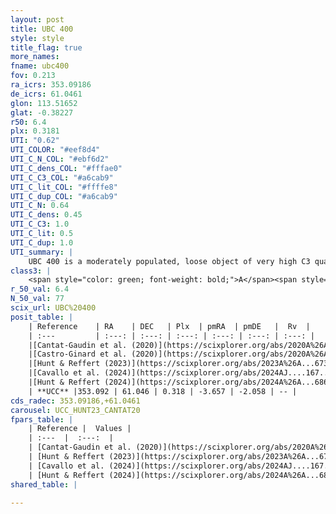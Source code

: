 ```yaml
---
layout: post
title: UBC 400
style: style
title_flag: true
more_names: 
fname: ubc400
fov: 0.213
ra_icrs: 353.09186
de_icrs: 61.0461
glon: 113.51652
glat: -0.38227
r50: 6.4
plx: 0.3181
UTI: "0.62"
UTI_COLOR: "#eef8d4"
UTI_C_N_COL: "#ebf6d2"
UTI_C_dens_COL: "#fffae0"
UTI_C_C3_COL: "#a6cab9"
UTI_C_lit_COL: "#ffffe8"
UTI_C_dup_COL: "#a6cab9"
UTI_C_N: 0.64
UTI_C_dens: 0.45
UTI_C_C3: 1.0
UTI_C_lit: 0.5
UTI_C_dup: 1.0
UTI_summary: |
    UBC 400 is a moderately populated, loose object of very high C3 quality. It is moderately studied in the literature.
class3: |
    <span style="color: green; font-weight: bold;">A</span><span style="color: green; font-weight: bold;">A</span>
r_50_val: 6.4
N_50_val: 77
scix_url: UBC%20400
posit_table: |
    | Reference    | RA    | DEC   | Plx  | pmRA  | pmDE   |  Rv  |
    | :---         | :---: | :---: | :---: | :---: | :---: | :---: |
    |[Cantat-Gaudin et al. (2020)](https://scixplorer.org/abs/2020A%26A...640A...1C) | 353.077 | 61.032 | 0.304 | -3.659 | -1.993 | -- |
    |[Castro-Ginard et al. (2020)](https://scixplorer.org/abs/2020A%26A...635A..45C) | 353.123 | 61.016 | 0.305 | -3.661 | -1.999 | -- |
    |[Hunt & Reffert (2023)](https://scixplorer.org/abs/2023A%26A...673A.114H) | 353.336 | 61.054 | 0.32 | -3.632 | -2.064 | -- |
    |[Cavallo et al. (2024)](https://scixplorer.org/abs/2024AJ....167...12C) | 353.264 | 60.995 | 0.321 | -- | -- | -- |
    |[Hunt & Reffert (2024)](https://scixplorer.org/abs/2024A%26A...686A..42H) | 353.336 | 61.054 | 0.32 | -3.632 | -2.064 | -- |
    | **UCC** |353.092 | 61.046 | 0.318 | -3.657 | -2.058 | -- | 
cds_radec: 353.09186,+61.0461
carousel: UCC_HUNT23_CANTAT20
fpars_table: |
    | Reference |  Values |
    | :---  |  :---:  |
    | [Cantat-Gaudin et al. (2020)](https://scixplorer.org/abs/2020A%26A...640A...1C) | `AVNN=1.66, DMNN=12.41, AgeNN=7.84` |
    | [Hunt & Reffert (2023)](https://scixplorer.org/abs/2023A%26A...673A.114H) | `AV50=2.389, diffAV50=1.441, MOD50=12.306, logAge50=7.55` |
    | [Cavallo et al. (2024)](https://scixplorer.org/abs/2024AJ....167...12C) | `AV50=2.39, dMod50=11.77, logAge50=7.82, [Fe/H]50=-0.2` |
    | [Hunt & Reffert (2024)](https://scixplorer.org/abs/2024A%26A...686A..42H) | `MassJ=924.582` |
shared_table: |
    
---
```


